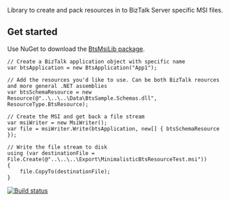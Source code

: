 Library to create and pack resources in to BizTalk Server specific MSI files.

## Get started ##
Use NuGet to download the [BtsMsiLib package](https://www.nuget.org/packages/BtsMsiLib/).
 
	// Create a BizTalk application object with specific name
	var btsApplication = new BtsApplication("App1");
	
	// Add the resources you'd like to use. Can be both BizTalk reources and more general .NET assemblies
	var btsSchemaResource = new Resource(@"..\..\..\Data\BtsSample.Schemas.dll", ResourceType.BtsResource);
	
	// Create the MSI and get back a file stream
	var msiWriter = new MsiWriter();
	var file = msiWriter.Write(btsApplication, new[] { btsSchemaResource });
	
	// Write the file stream to disk
	using (var destinationFile = File.Create(@"..\..\..\Export\MinimalisticBtsResourceTest.msi"))
	{
		file.CopyTo(destinationFile);
	}

[![Build status](https://ci.appveyor.com/api/projects/status/k6rvsfp17a4mmrks?svg=true)](https://ci.appveyor.com/project/riha/btsmsilib-719)
